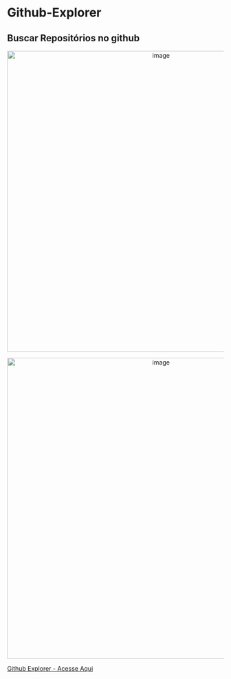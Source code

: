# Github-Explorer
Buscar Repositórios no github
------------
<p align="center">
  <img src="https://i.ibb.co/qYx0w4T/image.png" alt="image" border="0" width=700>
</p>

<p align="center">
  <img src="https://i.ibb.co/xHXSszB/image.png" alt="image" border="0" width=700>
</p>

[Github Explorer - Acesse Aqui](https://githubxplorer.herokuapp.com/)
